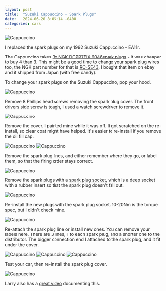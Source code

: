 ```yaml
---
layout: post
title:  "Suzuki Cappuccino - Spark Plugs"
date:   2024-06-20 8:05:14 -0400
categories: cars
---
```


![Cappuccino](/images/capsp/7.jpg)

I replaced the spark plugs on my 1992 Suzuki Cappuccino - EA11r. 

The Cappuccino takes [3x NGK DCPR7EIX 6046spark plugs](https://amzn.to/3VBdcNP) - it was cheaper to buy 4 than 3. 
This might be a good time to change your spark plug wires too, the NGK part number for that is [RC-SE43](https://www.ebay.com/itm/395493351400), I bought that item on ebay and it shipped from Japan (with free candy). 

To change your spark plugs on the Suzuki Cappuccino, pop your hood. 

![Cappuccino](/images/capsp/1.jpg)

Remove 8 Phillips head screws removing the spark plug cover. The front drivers side screw is tough, I used a watch screwdriver to remove it. 

![Cappuccino](/images/capsp/2.jpg)

Remove the cover. I painted mine while it was off. It got scratched on the re-install, so clear coat might have helped. It's easier to re-install if you remove the oil fill cap. 

![Cappuccino](/images/capsp/3.jpg)
![Cappuccino](/images/capsp/6.jpg)

Remove the spark plug lines, and either remember where they go, or label them, so that the firing order stays correct. 

![Cappuccino](/images/capsp/4.jpg)

Remove the spark plugs with a [spark plug socket](https://amzn.to/3VOZIPJ), which is a deep socket with a rubber insert so that the spark plug doesn't fall out. 

![Cappuccino](/images/capsp/5.jpg)

Re-install the new plugs with the spark plug socket. 10-20Nm is the torque spec, but I didn't check mine. 

![Cappuccino](/images/capsp/8.jpg)

Re-attach the spark plug line or install new ones.  You can remove your labels here. There are 3 lines, 1 to each spark plug, and a shorter one to the distributor. The bigger connection end I attached to the spark plug, and it fit under the cover.  

![Cappuccino](/images/capsp/9.jpg)
![Cappuccino](/images/capsp/11.jpg)
![Cappuccino](/images/capsp/12.jpg)

Test your car, then re-install the spark plug cover. 

![Cappuccino](/images/capsp/10.jpg)

Larry also has a [great video](https://www.youtube.com/watch?v=PiD3RfLF6YA) documenting this. 